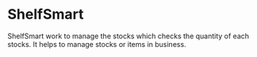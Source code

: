 # ShelfSmart
ShelfSmart work to manage the stocks which checks the quantity of each stocks. It helps to manage stocks or items in business.  

